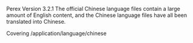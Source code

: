 Perex Version 3.2.1
The official Chinese language files contain a large amount of English content, and the Chinese language files have all been translated into Chinese.

Covering
/application/language/chinese

